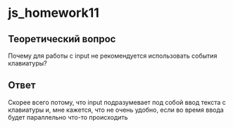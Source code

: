 # js_homework11

## Теоретический вопрос

Почему для работы с input не рекомендуется использовать события клавиатуры?

## Ответ

Скорее всего потому, что input подразумевает под собой ввод текста с клавиатуры и, мне кажется, что не очень удобно, если во время ввода будет параллельно что-то происходить

